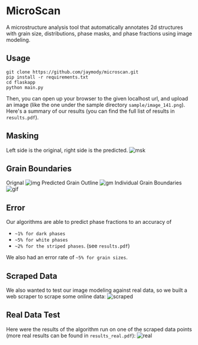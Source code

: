 # MicroScan
A microstructure analysis tool that automatically annotates 2d structures with grain size, distributions, phase masks, and phase fractions using image modeling.

## Usage
```
git clone https://github.com/jaymody/microscan.git
pip install -r requirements.txt
cd flaskapp
python main.py
```
Then, you can open up your browser to the given localhost url, and upload an image (like the one under the sample directory `sample/image_141.png`). Here's a summary of our results (you can find the full list of results in `results.pdf`).

## Masking
Left side is the original, right side is the predicted.
![msk](sample/result.png)

## Grain Boundaries
Orignal
![img](sample/image_141.png)
Predicted Grain Outline
![gm](sample/grain_mask.png)
Individual Grain Boundaries
![gif](sample/ouput.gif)

## Error
Our algorithms are able to predict phase fractions to an accuracy of 
- `~1% for dark phases`
- `~5% for white phases`
- `~2% for the striped phases`.
(see `results.pdf`)

We also had an error rate of `~5% for grain sizes`.

## Scraped Data
We also wanted to test our image modeling against real data, so we built a web scraper to scrape some online data:
![scraped](sample/screen.gif)

## Real Data Test
Here were the results of the algorithm run on one of the scraped data points (more real results can be found in `results_real.pdf`):
![real](sample/real_sample.png)
